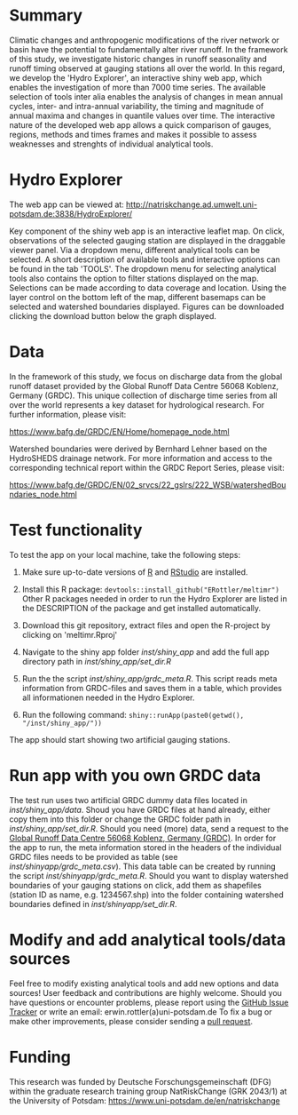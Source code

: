 # Summary

Climatic changes and anthropogenic modifications of the river network or basin have the potential to fundamentally alter river runoff. In the framework of this study, we investigate historic changes in runoff seasonality and runoff timing observed at gauging stations all over the world. In this regard, we develop the 'Hydro Explorer', an interactive shiny web app, which enables the investigation of more than 7000 time series. The available selection of tools inter alia enables the analysis of changes in mean annual cycles, inter- and intra-annual variability, the timing and magnitude of annual maxima and changes in quantile values over time. The interactive nature of the developed web app allows a quick comparison of gauges, regions, methods and times frames and makes it possible to assess weaknesses and strenghts of individual analytical tools.

# Hydro Explorer

The web app can be viewed at: http://natriskchange.ad.umwelt.uni-potsdam.de:3838/HydroExplorer/

Key component of the shiny web app is an interactive leaflet map. On click, observations of the selected gauging station are displayed in the draggable viewer panel. Via a dropdown menu, different analytical tools can be selected. A short description of available tools and interactive options can be found in the tab 'TOOLS'. The dropdown menu for selecting analytical tools also contains the option to filter stations displayed on the map. Selections can be made according to data coverage and location. Using the layer control on the bottom left of the map, different basemaps can be selected and watershed boundaries displayed.
Figures can be downloaded clicking the download button below the graph displayed.

# Data

In the framework of this study, we focus on discharge data from the global runoff dataset provided by the Global Runoff Data Centre 56068 Koblenz, Germany (GRDC). This unique collection of discharge time series from all over the world represents a key dataset for hydrological research. For further information, please visit:

https://www.bafg.de/GRDC/EN/Home/homepage_node.html

Watershed boundaries were derived by Bernhard Lehner based on the HydroSHEDS drainage network. For more information and access to the corresponding technical report within the GRDC Report Series, please visit:

https://www.bafg.de/GRDC/EN/02_srvcs/22_gslrs/222_WSB/watershedBoundaries_node.html

# Test functionality

To test the app on your local machine, take the following steps:

1) Make sure up-to-date versions of [R](https://www.r-project.org/) and [RStudio](https://rstudio.com/) are installed.

2) Install this R package: ```devtools::install_github("ERottler/meltimr")``` Other R packages needed in order to run the Hydro Explorer are listed in the DESCRIPTION of the package and get installed automatically. 

3) Download this git repository, extract files and open the R-project by clicking on 'meltimr.Rproj'

4) Navigate to the shiny app folder *inst/shiny_app* and add the full app directory path in *inst/shiny_app/set_dir.R*

5) Run the the script *inst/shiny_app/grdc_meta.R*. This script reads meta information from GRDC-files and saves them in a table, which provides all informationen needed in the Hydro Explorer.

6) Run the following command: ```shiny::runApp(paste0(getwd(), "/inst/shiny_app/"))```

The app should start showing two artificial gauging stations.

# Run app with you own GRDC data

The test run uses two artificial GRDC dummy data files located in *inst/shiny_app/data*. Shoud you have GRDC files at hand already, either copy them into this folder or change the GRDC folder path in *inst/shiny_app/set_dir.R*. Should you need (more) data, send a request to the [Global Runoff Data Centre 56068 Koblenz, Germany (GRDC)](https://www.bafg.de/GRDC/EN/01_GRDC/grdc_node.html). In order for the app to run, the meta information stored in the headers of the individual GRDC files needs to be provided as table (see *inst/shinyapp/grdc_meta.csv*). This data table can be created by running the script *inst/shinyapp/grdc_meta.R*. Should you want to display watershed boundaries of your gauging stations on click, add them as shapefiles (station ID as name, e.g. 1234567.shp) into the folder containing watershed boundaries defined in *inst/shinyapp/set_dir.R*. 

# Modify and add analytical tools/data sources

Feel free to modify existing analytical tools and add new options and data sources! User feedback and contributions are highly welcome. Should you have questions or encounter problems, please report using the [GitHub Issue Tracker](https://github.com/ERottler/meltimr/issues) or write an email: erwin.rottler(a)uni-potsdam.de To fix a bug or make other improvements, please consider sending a [pull request](https://github.com/ERottler/meltimr/pulls).

# Funding

This research was funded by Deutsche Forschungsgemeinschaft (DFG) within the graduate research training group NatRiskChange (GRK 2043/1) at the University of Potsdam: https://www.uni-potsdam.de/en/natriskchange
